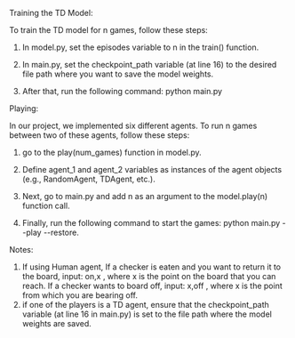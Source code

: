 
Training the TD Model:

To train the TD model for n games, follow these steps:

1) In model.py, set the episodes variable to n in the train() function.

2) In main.py, set the checkpoint_path variable (at line 16) to the desired file path where you want to
 save the model weights.

3) After that, run the following command: python main.py



Playing:

In our project, we implemented six different agents. To run n games between two of these agents, follow these steps:

1) go to the play(num_games) function in model.py.

2) Define agent_1 and agent_2 variables as instances of the agent objects (e.g., RandomAgent, TDAgent, etc.).

3) Next, go to main.py and add n as an argument to the model.play(n) function call.

4) Finally, run the following command to start the games: python main.py --play --restore.


Notes:
1) If using Human agent, If a checker is eaten and you want to return it to the board, input: on,x , where x is
 the point on the board that you can reach. If a checker wants to board off, input: x,off , where x is the point
  from which you are bearing off.
2) if one of the players is a TD agent, ensure that the checkpoint_path variable (at line 16 in main.py) is set to
 the file path where the model weights are saved.
